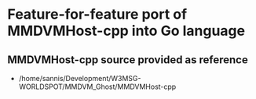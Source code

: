 # Feature-for-feature port of MMDVMHost-cpp into Go language

## MMDVMHost-cpp source provided as reference

- /home/sannis/Development/W3MSG-WORLDSPOT/MMDVM_Ghost/MMDVMHost-cpp
